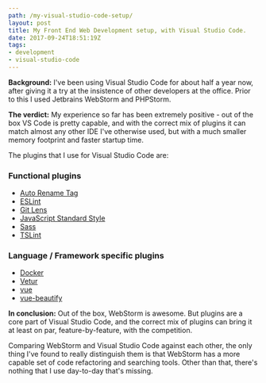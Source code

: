 ```yaml
---
path: /my-visual-studio-code-setup/
layout: post
title: My Front End Web Development setup, with Visual Studio Code.
date: 2017-09-24T18:51:19Z
tags:
- development
- visual-studio-code
---
```


**Background:** I've been using Visual Studio Code for about half a year now, after giving it a try at the insistence of other developers at the office. Prior to this I used Jetbrains WebStorm and PHPStorm.

**The verdict:** My experience so far has been extremely positive - out of the box VS Code is pretty capable, and with the correct mix of plugins it can match almost any other IDE I've otherwise used, but with a much smaller memory footprint and faster startup time.

The plugins that I use for Visual Studio Code are:

### Functional plugins
* [Auto Rename Tag](https://marketplace.visualstudio.com/items?itemName=formulahendry.auto-rename-tag)
* [ESLint](https://marketplace.visualstudio.com/items?itemName=dbaeumer.vscode-eslint)
* [Git Lens](https://marketplace.visualstudio.com/items?itemName=eamodio.gitlens)
* [JavaScript Standard Style](https://marketplace.visualstudio.com/items?itemName=chenxsan.vscode-standardjs)
* [Sass](https://marketplace.visualstudio.com/items?itemName=robinbentley.sass-indented)
* [TSLint](https://marketplace.visualstudio.com/items?itemName=eg2.tslint)

### Language / Framework specific plugins
* [Docker](https://marketplace.visualstudio.com/items?itemName=PeterJausovec.vscode-docker)
* [Vetur](https://marketplace.visualstudio.com/items?itemName=octref.vetur)
* [vue](https://marketplace.visualstudio.com/items?itemName=jcbuisson.vue)
* [vue-beautify](https://marketplace.visualstudio.com/items?itemName=peakchen90.vue-beautify)

**In conclusion:** Out of the box, WebStorm is awesome. But plugins are a core part of Visual Studio Code, and the correct mix of plugins can bring it at least on par, feature-by-feature, with the competition. 

Comparing WebStorm and Visual Studio Code against each other, the only thing I've found to really distinguish them is that WebStorm has a more capable set of code refactoring and searching tools. Other than that, there's nothing that I use day-to-day that's missing.
